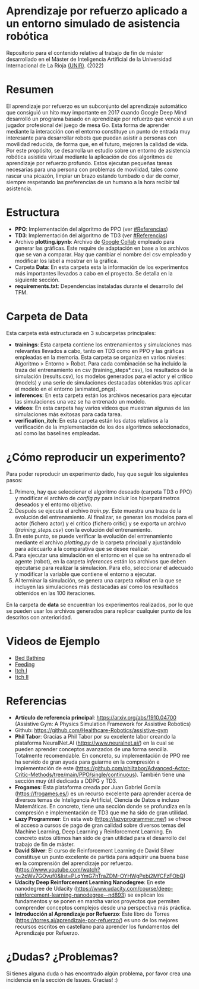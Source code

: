 # Aprendizaje por refuerzo aplicado a un entorno simulado de asistencia robótica
Repositorio para el contenido relativo al trabajo de fin de máster desarrollado en el Máster de Inteligencia Artificial de la Universidad Internacional de La Rioja [(UNIR)](https://www.unir.net/ingenieria/master-inteligencia-artificial/). (2022)

# Resumen

El aprendizaje por refuerzo es un subconjunto del aprendizaje automático que consiguió un hito muy importante en 2017 cuando Google Deep Mind desarrolló un programa basado en aprendizaje por refuerzo que venció a un jugador profesional del juego de mesa Go. Esta forma de aprender mediante la interacción con el entorno constituye un punto de entrada muy interesante para desarrollar robots que puedan asistir a personas con movilidad reducida, de forma que, en el futuro, mejoren la calidad de vida. Por este propósito, se desarrolla un estudio sobre un entorno de asistencia robótica asistida virtual mediante la aplicación de dos algoritmos de aprendizaje por refuerzo profundo. Estos ejecutan pequeñas tareas necesarias para una persona con problemas de movilidad, tales como rascar una picazón, limpiar un brazo estando tumbado o dar de comer, siempre respetando las preferencias de un humano a la hora recibir tal asistencia.

# Estructura

- **PPO**: Implementación del algoritmo de PPO (ver [#Referencias](https://github.com/escribano89/unir_tfm_reinforcement_learning/blob/main/README.md#referencias))
- **TD3**: Implementación del algoritmo de TD3 (ver [#Referencias](https://github.com/escribano89/unir_tfm_reinforcement_learning/blob/main/README.md#referencias))
- Archivo **plotting.ipynb**: Archivo de [Google Collab](https://colab.research.google.com/) empleado para generar las gráficas. Este require de adaptación en base a los archivos que se van a comparar. Hay que cambiar el nombre del csv empleado y modificar los label a mostrar en la gráfica.
- Carpeta **Data**: En esta carpeta esta la información de los experimentos más importantes llevados a cabo en el proyecto. Se detalla en la siguiente sección.
- **requirements.txt**: Dependencias instaladas durante el desarrollo del TFM.

# Carpeta de Data

Esta carpeta está estructurada en 3 subcarpetas principales:

- **trainings**: Esta carpeta contiene los entrenamientos y simulaciones mas relevantes llevados a cabo, tanto en TD3 como en PPO y las gráficas empleadas en la memoria. Esta carpeta se organiza en varios niveles: Algoritmo > Entorno > Robot. Para cada combinación se ha incluido la traza del entrenamiento en csv (training_steps*.csv), los resultados de la simulación (results.csv), los modelos generados para el actor y el crítico (models) y una serie de simulaciones destacadas obtenidas tras aplicar el modelo en el entorno (animated_pngs).
- **inferences**: En esta carpeta están los archivos necesarios para ejecutar las simulaciones una vez se ha entrenado un modelo.
- **videos**: En esta carpeta hay varios videos que muestran algunas de las simulaciones más exitosas para cada tarea.
- **verification_itch**: En esta carpeta están los datos relativos a la verificación de la implementación de los dos algoritmos seleccionados, así como las baselines empleadas.

# ¿Cómo reproducir un experimento?

Para poder reproducir un experimento dado, hay que seguir los siguientes pasos:

1. Primero, hay que seleccionar el algoritmo deseado (carpeta TD3 o PPO) y modificar el archivo de *config.py* para incluir los hiperparámetros deseados y el entorno objetivo.
2. Después se ejecuta el archivo *train.py*. Este muestra una traza de la evolución del entrenamiento. Al finalizar, se generan los modelos para el actor (fichero actor) y el crítico (fichero critic) y se exporta un archivo (*training_steps.csv*) con la evolución del entrenamiento.
3. En este punto, se puede verificar la evolución del entrenamiento mediante el archivo *plotting.py* de la carpeta principal y ajustándolo para adecuarlo a la comparativa que se desee realizar.
4. Para ejecutar una simulación en el entorno en el que se ha entrenado el agente (robot), en la carpeta *inferences* están los archivos que deben ejecutarse para realizar la simulación. Para ello, seleccionar el adecuado y modificar la variable que contiene el entorno a ejecutar.
5. Al terminar la simulación, se genera una carpeta *rollout* en la que se incluyen las simulaciones más destacadas así como los resultados obtenidos en las 100 iteraciones.

En la carpeta de **data** se encuentran los experimentos realizados, por lo que se pueden usar los archivos generados para replicar cualquier punto de los descritos con anterioridad.

# Videos de Ejemplo

- [Bed Bathing](https://www.youtube.com/watch?v=vXMuxoFqH5g)
- [Feeding](https://www.youtube.com/watch?v=Y1Fe0Z5vt5A)
- [Itch I](https://www.youtube.com/watch?v=QmF8oj_QJhU)
- [Itch II](https://www.youtube.com/watch?v=Q6aMOGWsroE&feature=youtu.be)

# Referencias

- **Artículo de referencia principal**: https://arxiv.org/abs/1910.04700 (Assistive Gym: A Physics Simulation Framework for Assistive Robotics)
- Github: https://github.com/Healthcare-Robotics/assistive-gym
- **Phil Tabor**: Gracias a Phil Tabor por su excelente labor creando la plataforma NeuralNet.AI (https://www.neuralnet.ai/) en la cual se pueden aprender conceptos avanzados de una forma sencilla. Totalmente recomendable. En concreto, su implementación de PPO me ha servido de gran ayuda para guiarme en la compresión e implementación de este (https://github.com/philtabor/Advanced-Actor-Critic-Methods/tree/main/PPO/single/continuous). También tiene una sección muy útil dedicada a DDPG y TD3.
- **Frogames**: Esta plataforma creada por Juan Gabriel Gomila (https://frogames.es/) es un recurso excelente para aprender acerca de diversos temas de Inteligencia Artificial, Ciencia de Datos e incluso Matemáticas. En concreto, tiene una sección donde se profundiza en la compresión e implementación de TD3 que me ha sido de gran utilidad.
- **Lazy Programmer**: En esta web (https://lazyprogrammer.me/) se ofrece el acceso a cursos de pago de gran calidad sobre diversos temas del Machine Learning, Deep Learning y Reinforcement Learning. En concreto estos últimos han sido de gran utilidad para el desarrollo del trabajo de fin de máster.
- **David Silver**: El curso de Reinforcement Learning de David Silver constituye un punto excelente de partida para adquirir una buena base en la comprensión del aprendizaje por refuerzo. (https://www.youtube.com/watch?v=2pWv7GOvuf0&list=PLqYmG7hTraZDM-OYHWgPebj2MfCFzFObQ)
- **Udacity Deep Reinforcement Learning Nanodegree**: En este nanodegree de Udacity (https://www.udacity.com/course/deep-reinforcement-learning-nanodegree--nd893) se explican los fundamentos y se ponen en marcha varios proyectos que permiten comprender conceptos complejos desde una perspectiva más práctica.
- **Introducción al Aprendizaje por Refuerzo**: Este libro de Torres (https://torres.ai/aprendizaje-por-refuerzo/) es uno de los mejores recursos escritos en castellano para aprender los fundamentos del Aprendizaje por Refuerzo.

# ¿Dudas? ¿Problemas?

Si tienes alguna duda o has encontrado algún problema, por favor crea una incidencia en la sección de Issues. Gracias! :)
